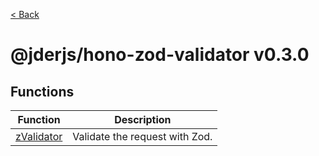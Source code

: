 [< Back](./../../README.md)

# @jderjs/hono-zod-validator v0.3.0

## Functions

| Function | Description |
| ------ | ------ |
| [zValidator](functions/zValidator.md) | Validate the request with Zod. |
